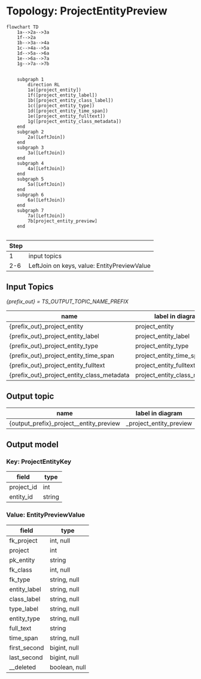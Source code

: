 # Topology: ProjectEntityPreview

```mermaid
flowchart TD
    1a-->2a-->3a
    1f-->2a
    1b-->3a-->4a
    1c-->4a-->5a
    1d-->5a-->6a
    1e-->6a-->7a
    1g-->7a-->7b
    
    
    subgraph 1
        direction RL
        1a([project_entity])
        1f([project_entity_label])
        1b([project_entity_class_label])
        1c([project_entity_type])
        1d([project_entity_time_span])
        1e([project_entity_fulltext])
        1g([project_entity_class_metadata])
    end
    subgraph 2
        2a([LeftJoin])
    end       
    subgraph 3
        3a([LeftJoin])
    end    
    subgraph 4
        4a([LeftJoin])
    end
    subgraph 5
        5a([LeftJoin])
    end
    subgraph 6
        6a([LeftJoin])
    end
    subgraph 7
        7a([LeftJoin])
        7b[project_entity_preview]
    end
    
```

| Step |                                             |
|------|---------------------------------------------|
| 1    | input topics                                |
| 2-6  | LeftJoin on keys, value: EntityPreviewValue |

## Input Topics

_{prefix_out} = TS_OUTPUT_TOPIC_NAME_PREFIX_

| name                                       | label in diagram              | Type   |
|--------------------------------------------|-------------------------------|--------|
| {prefix_out}_project_entity                | project_entity                | KTable |
| {prefix_out}_project_entity_label          | project_entity_label          | KTable |
| {prefix_out}_project_entity_type           | project_entity_type           | KTable |
| {prefix_out}_project_entity_time_span      | project_entity_time_span      | KTable |
| {prefix_out}_project_entity_fulltext       | project_entity_fulltext       | KTable |
| {prefix_out}_project_entity_class_metadata | project_entity_class_metadata | KTable |

## Output topic

| name                                    | label in diagram        |
|-----------------------------------------|-------------------------|
| {output_prefix}_project__entity_preview | _project_entity_preview |

## Output model

### Key: ProjectEntityKey

| field      | type   |
|------------|--------|
| project_id | int    |
| entity_id  | string |

### Value: EntityPreviewValue

| field        | type          |
|--------------|---------------|
| fk_project   | int, null     |
| project      | int           |
| pk_entity    | string        |
| fk_class     | int, null     |
| fk_type      | string, null  |
| entity_label | string, null  |
| class_label  | string, null  |
| type_label   | string, null  |
| entity_type  | string, null  |
| full_text    | string        |
| time_span    | string, null  |
| first_second | bigint, null  |
| last_second  | bigint, null  |
| __deleted    | boolean, null |